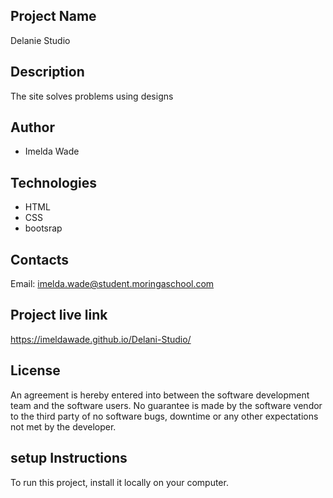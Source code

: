 ## Project Name
Delanie Studio

## Description
The site solves problems using designs

## Author
* Imelda Wade

## Technologies                                                             
* HTML
* CSS
* bootsrap

## Contacts
Email: imelda.wade@student.moringaschool.com

## Project live link
https://imeldawade.github.io/Delani-Studio/

## License
An agreement is hereby entered into between the software development team and the software users.
No guarantee is made by the software vendor to the third party of no software bugs, downtime or any other expectations not met by the developer.

##  setup Instructions
To run this project, install it locally on your computer.